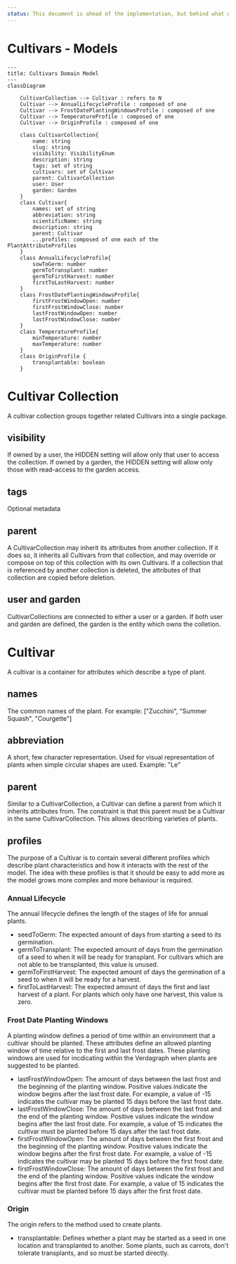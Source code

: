 ```yaml
---
status: This document is ahead of the implementation, but behind what will be needed in the implementation, as many more attribute profiles will be required, such as geometric attributes.
---
```


# Cultivars - Models

```mermaid
---
title: Cultivars Domain Model
---
classDiagram

    CultivarCollection --> Cultivar : refers to N
    Cultivar --> AnnualLifecycleProfile : composed of one
    Cultivar --> FrostDatePlantingWindowsProfile : composed of one
    Cultivar --> TemperatureProfile : composed of one
    Cultivar --> OriginProfile : composed of one

    class CultivarCollection{
        name: string
        slug: string
        visibility: VisibilityEnum
        description: string
        tags: set of string
        cultivars: set of Cultivar
        parent: CultivarCollection
        user: User
        garden: Garden
    }
    class Cultivar{
        names: set of string
        abbreviation: string
        scientificName: string
        description: string
        parent: Cultivar
        ...profiles: composed of one each of the PlantAttributeProfiles
    }
    class AnnualLifecycleProfile{
        sowToGerm: number
        germToTransplant: number
        germToFirstHarvest: number
        firstToLastHarvest: number
    }
    class FrostDatePlantingWindowsProfile{
        firstFrostWindowOpen: number
        firstFrostWindowClose: number
        lastFrostWindowOpen: number
        lastFrostWindowClose: number
    }
    class TemperatureProfile{
        minTemperature: number
        maxTemperature: number
    }
    class OriginProfile {
        transplantable: boolean
    }
```

# Cultivar Collection

A cultivar collection groups together related Cultivars into a single package.

## visibility

If owned by a user, the HIDDEN setting will allow only that user to access the collection. If owned by a garden, the HIDDEN setting will allow only those with read-access to the garden access.

## tags

Optional metadata

## parent

A CultivarCollection may inherit its attributes from another collection. If it does so, it inherits all Cultivars from that collection, and may override or compose on top of this collection with its own Cultivars. If a collection that is referenced by another collection is deleted, the attributes of that collection are copied before deletion.

## user and garden

CultivarCollections are connected to either a user or a garden. If both user and garden are defined, the garden is the entity which owns the colletion.

# Cultivar

A cultivar is a container for attributes which describe a type of plant.

## names

The common names of the plant. For example: ["Zucchini", "Summer Squash", "Courgette"]

## abbreviation

A short, few character representation. Used for visual representation of plants when simple circular shapes are used. Example: "Le"

## parent

Similar to a CultivarCollection, a Cultivar can define a parent from which it inherits attributes from. The constraint is that this parent must be a Cultivar in the same CultivarCollection. This allows describing varieties of plants.

## profiles

The purpose of a Cultivar is to contain several different profiles which describe plant characteristics and how it interacts with the rest of the model. The idea with these profiles is that it should be easy to add more as the model grows more complex and more behaviour is required.

### Annual Lifecycle

The annual lifecycle defines the length of the stages of life for annual plants.

- seedToGerm: The expected amount of days from starting a seed to its germination.
- germToTransplant: The expected amount of days from the germination of a seed to when it will be ready for transplant. For cultivars which are not able to be transplanted, this value is unused.
- germToFirstHarvest: The expected amount of days the germination of a seed to when it will be ready for a harvest.
- firstToLastHarvest: The expected amount of days the first and last harvest of a plant. For plants which only have one harvest, this value is zero.

### Frost Date Planting Windows

A planting window defines a period of time within an environment that a cultivar should be planted. These attributes define an allowed planting window of time relative to the first and last frost dates. These planting windows are used for incdicating within the Verdagraph when plants are suggested to be planted.

- lastFrostWindowOpen: The amount of days between the last frost and the beginning of the planting window. Positive values indicate the window begins after the last frost date. For example, a value of -15 indicates the cultivar may be planted 15 days before the last frost date.
- lastFrostWindowClose: The amount of days between the last frost and the end of the planting window. Positive values indicate the window begins after the last frost date. For example, a value of 15 indicates the cultivar must be planted before 15 days after the last frost date.
- firstFrostWindowOpen: The amount of days between the first frost and the beginning of the planting window. Positive values indicate the window begins after the first frost date. For example, a value of -15 indicates the cultivar may be planted 15 days before the first frost date.
- firstFrostWindowClose: The amount of days between the first frost and the end of the planting window. Positive values indicate the window begins after the first frost date. For example, a value of 15 indicates the cultivar must be planted before 15 days after the first frost date.

### Origin

The origin refers to the method used to create plants.

- transplantable: Defines whether a plant may be started as a seed in one location and transplanted to another. Some plants, such as carrots, don't tolerate transplants, and so must be started directly.
